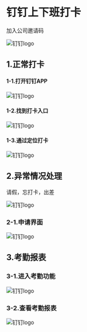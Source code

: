 

# 钉钉上下班打卡



加入公司邀请码

![钉钉logo](./上下班打卡-imgs/钉钉欧琦邀请码二维码.png)

##  1.正常打卡

#### 1-1.打开钉钉APP

![钉钉logo](./imgs/钉钉logo.jpg)

#### 1-2.找到打卡入口
![钉钉logo](./上下班打卡-imgs/打卡01.jpg)




#### 1-3.通过定位打卡


![钉钉logo](./上下班打卡-imgs/打卡02.jpg)







## 2.异常情况处理



请假，忘打卡，出差

![钉钉logo](./上下班打卡-imgs/打卡02-01.jpg)



### 2-1.申请界面


![钉钉logo](./上下班打卡-imgs/打卡03.jpg)

 

## 3.考勤报表

### 3-1.进入考勤功能

![钉钉logo](./上下班打卡-imgs/打卡后台01.png)





### 3-2.查看考勤报表

![钉钉logo](./上下班打卡-imgs/打卡后台02.png)

